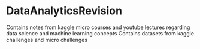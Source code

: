 # DataAnalyticsRevision
Contains notes from kaggle micro courses and youtube lectures regarding data science and machine learning concepts
Contains datasets from kaggle challenges and micro challenges
